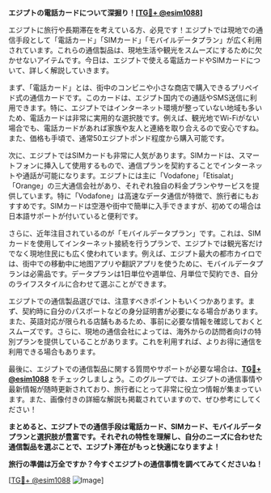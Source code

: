 **エジプトの電話カードについて深掘り！[[TG💪+ @esim1088](https://t.me/s/esim1088)]**

エジプトに旅行や長期滞在を考えている方、必見です！エジプトでは現地での通信手段として「電話カード」「SIMカード」「モバイルデータプラン」が広く利用されています。これらの通信製品は、現地生活や観光をスムーズにするために欠かせないアイテムです。今日は、エジプトで使える電話カードやSIMカードについて、詳しく解説していきます。

まず、「電話カード」とは、街中のコンビニや小さな商店で購入できるプリペイド式の通信カードです。このカードは、エジプト国内での通話やSMS送信に利用できます。特に、エジプトではインターネット環境が整っていない地域も多いため、電話カードは非常に実用的な選択肢です。例えば、観光地でWi-Fiがない場合でも、電話カードがあれば家族や友人と連絡を取り合えるので安心ですね。また、価格も手頃で、通常50エジプトポンド程度から購入可能です。

次に、エジプトではSIMカードも非常に人気があります。SIMカードは、スマートフォンに挿入して使用するもので、通信プランを契約することでインターネットや通話が可能になります。エジプトには主に「Vodafone」「Etisalat」「Orange」の三大通信会社があり、それぞれ独自の料金プランやサービスを提供しています。特に「Vodafone」は高速なデータ通信が特徴で、旅行者にもおすすめです。SIMカードは空港や街中で簡単に入手できますが、初めての場合は日本語サポートが付いていると便利です。

さらに、近年注目されているのが「モバイルデータプラン」です。これは、SIMカードを使用してインターネット接続を行うプランで、エジプトでは観光客だけでなく現地住民にも広く使われています。例えば、エジプト最大の都市カイロでは、街中での移動中に地图アプリや翻訳アプリを使うために、モバイルデータプランは必需品です。データプランは1日単位や週単位、月単位で契約でき、自分のライフスタイルに合わせて選ぶことができます。

エジプトでの通信製品選びでは、注意すべきポイントもいくつかあります。まず、契約時に自分のパスポートなどの身分証明書が必要になる場合があります。また、英語対応が限られる店舗もあるため、事前に必要な情報を確認しておくとスムーズです。さらに、現地の通信会社によっては、海外からの訪問者向けの特別プランを提供していることがあります。これを利用すれば、よりお得に通信を利用できる場合もあります。

最後に、エジプトでの通信製品に関する質問やサポートが必要な場合は、**[TG💪+ @esim1088](https://t.me/s/esim1088)** をチェックしましょう。このグループでは、エジプトの通信事情や最新情報が随時更新されており、旅行者にとって非常に役立つ情報が集まっています。また、画像付きの詳細な解説も掲載されていますので、ぜひ参考にしてください！

**まとめると、エジプトでの通信手段は電話カード、SIMカード、モバイルデータプランと選択肢が豊富です。それぞれの特性を理解し、自分のニーズに合わせた通信製品を選ぶことで、エジプト滞在がもっと快適になりますよ！**

**旅行の準備は万全ですか？今すぐエジプトの通信事情を調べてみてくださいね！**

[[TG💪+ @esim1088](https://t.me/s/esim1088) ![Image](https://i.postimg.cc/Y0z9fWf4/image.png)]
